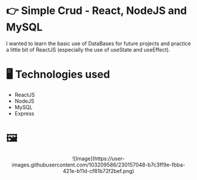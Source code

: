 # 👉 Simple Crud - React, NodeJS and MySQL

  I wanted to learn the basic use of DataBases for future projects and practice a little bit of ReactJS (especially the use of useState and useEffect).
  
# 🖥 Technologies used

<ul>
  <li> ReactJS </li>
  <li> NodeJS  </li>
  <li> MySQL   </li>
  <li> Express </li>
</ul>
  
# 🖼️
<div align="center">
![Image](https://user-images.githubusercontent.com/103209586/230157048-b7c3ff9e-fbba-421e-b11d-cf81b72f2bef.png)
</div>
